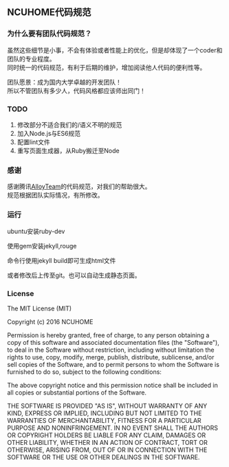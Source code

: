 ## NCUHOME代码规范 

### 为什么要有团队代码规范？  
虽然这些细节是小事，不会有体验或者性能上的优化，但是却体现了一个coder和团队的专业程度。  
同时统一的代码规范，有利于后期的维护，增加阅读他人代码的便利性等。  

团队愿景：成为国内大学卓越的开发团队！  
所以不管团队有多少人，代码风格都应该师出同门！ 

### TODO

1. 修改部分不适合我们的/语义不明的规范
2. 加入Node.js与ES6规范
3. 配置lint文件
4. 重写页面生成器，从Ruby搬迁至Node

### 感谢
感谢腾讯[AlloyTeam](https://github.com/AlloyTeam/CodeGuide)的代码规范，对我们的帮助很大。    
规范根据团队实际情况，有所修改。

### 运行
ubuntu安装ruby-dev

使用gem安装jekyll,rouge

命令行使用jekyll build即可生成html文件

或者修改后上传至git。也可以自动生成静态页面。

### License
The MIT License (MIT)

Copyright (c) 2016 NCUHOME

Permission is hereby granted, free of charge, to any person obtaining a copy
of this software and associated documentation files (the "Software"), to deal
in the Software without restriction, including without limitation the rights
to use, copy, modify, merge, publish, distribute, sublicense, and/or sell
copies of the Software, and to permit persons to whom the Software is
furnished to do so, subject to the following conditions:

The above copyright notice and this permission notice shall be included in all
copies or substantial portions of the Software.

THE SOFTWARE IS PROVIDED "AS IS", WITHOUT WARRANTY OF ANY KIND, EXPRESS OR
IMPLIED, INCLUDING BUT NOT LIMITED TO THE WARRANTIES OF MERCHANTABILITY,
FITNESS FOR A PARTICULAR PURPOSE AND NONINFRINGEMENT. IN NO EVENT SHALL THE
AUTHORS OR COPYRIGHT HOLDERS BE LIABLE FOR ANY CLAIM, DAMAGES OR OTHER
LIABILITY, WHETHER IN AN ACTION OF CONTRACT, TORT OR OTHERWISE, ARISING FROM,
OUT OF OR IN CONNECTION WITH THE SOFTWARE OR THE USE OR OTHER DEALINGS IN THE
SOFTWARE.
